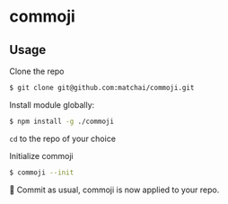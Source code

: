 # commoji

## Usage

Clone the repo
```bash
$ git clone git@github.com:matchai/commoji.git
```

Install module globally: 
```bash
$ npm install -g ./commoji
```

`cd` to the repo of your choice

Initialize commoji  
```bash
$ commoji --init
```

:tada: Commit as usual, commoji is now applied to your repo.
